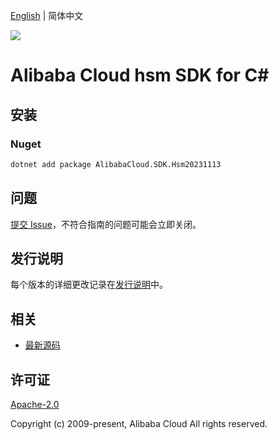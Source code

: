 [English](README.md) | 简体中文

![](https://aliyunsdk-pages.alicdn.com/icons/AlibabaCloud.svg)

# Alibaba Cloud hsm SDK for C#

## 安装

### Nuget

```bash
dotnet add package AlibabaCloud.SDK.Hsm20231113
```

## 问题

[提交 Issue](https://github.com/aliyun/alibabacloud-csharp-sdk/issues/new)，不符合指南的问题可能会立即关闭。

## 发行说明

每个版本的详细更改记录在[发行说明](./ChangeLog.md)中。

## 相关

* [最新源码](https://github.com/aliyun/alibabacloud-csharp-sdk/)

## 许可证

[Apache-2.0](http://www.apache.org/licenses/LICENSE-2.0)

Copyright (c) 2009-present, Alibaba Cloud All rights reserved.
